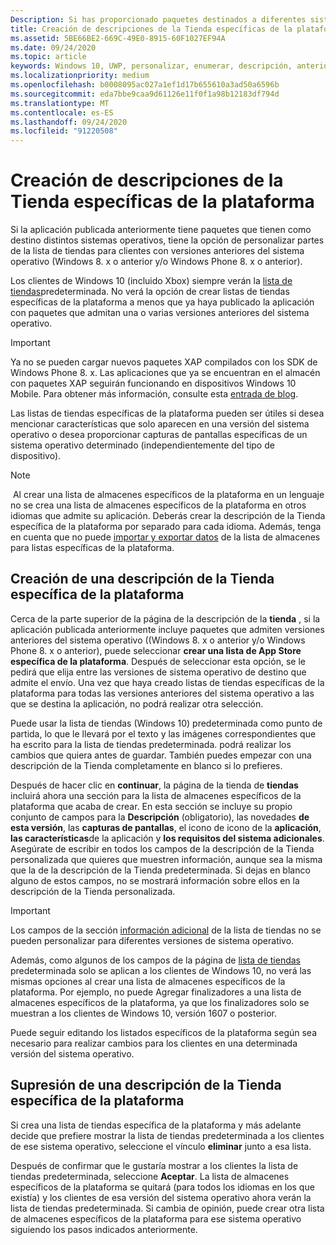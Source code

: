 ```yaml
---
Description: Si has proporcionado paquetes destinados a diferentes sistemas operativos, tienes la opción de personalizar partes de la descripción de la Tienda para cada sistema operativo de destino.
title: Creación de descripciones de la Tienda específicas de la plataforma
ms.assetid: 5BE66BE2-669C-49E0-8915-60F1027EF94A
ms.date: 09/24/2020
ms.topic: article
keywords: Windows 10, UWP, personalizar, enumerar, descripción, anteriormente
ms.localizationpriority: medium
ms.openlocfilehash: b0008095ac027a1ef1d17b655610a3ad50a6596b
ms.sourcegitcommit: eda7bbe9caa9d61126e11f0f1a98b12183df794d
ms.translationtype: MT
ms.contentlocale: es-ES
ms.lasthandoff: 09/24/2020
ms.locfileid: "91220508"
---
```

# <a name="create-platform-specific-store-listings"></a>Creación de descripciones de la Tienda específicas de la plataforma


Si la aplicación publicada anteriormente tiene paquetes que tienen como destino distintos sistemas operativos, tiene la opción de personalizar partes de la lista de tiendas para clientes con versiones anteriores del sistema operativo (Windows 8. x o anterior y/o Windows Phone 8. x o anterior). 

Los clientes de Windows 10 (incluido Xbox) siempre verán la [lista de tiendas](create-app-store-listings.md)predeterminada. No verá la opción de crear listas de tiendas específicas de la plataforma a menos que ya haya publicado la aplicación con paquetes que admitan una o varias versiones anteriores del sistema operativo. 

> [!IMPORTANT]
> Ya no se pueden cargar nuevos paquetes XAP compilados con los SDK de Windows Phone 8. x. Las aplicaciones que ya se encuentran en el almacén con paquetes XAP seguirán funcionando en dispositivos Windows 10 Mobile. Para obtener más información, consulte esta [entrada de blog](https://blogs.windows.com/windowsdeveloper/2018/08/20/important-dates-regarding-apps-with-windows-phone-8-x-and-earlier-and-windows-8-8-1-packages-submitted-to-microsoft-store).

Las listas de tiendas específicas de la plataforma pueden ser útiles si desea mencionar características que solo aparecen en una versión del sistema operativo o desea proporcionar capturas de pantallas específicas de un sistema operativo determinado (independientemente del tipo de dispositivo).

> [!NOTE]
> Al crear una lista de almacenes específicos de la plataforma en un lenguaje no se crea una lista de almacenes específicos de la plataforma en otros idiomas que admite su aplicación. Deberás crear la descripción de la Tienda específica de la plataforma por separado para cada idioma. Además, tenga en cuenta que no puede [importar y exportar datos](import-and-export-store-listings.md) de la lista de almacenes para listas específicas de la plataforma.


## <a name="creating-a-platform-specific-store-listing"></a>Creación de una descripción de la Tienda específica de la plataforma

Cerca de la parte superior de la página de la descripción de la **tienda** , si la aplicación publicada anteriormente incluye paquetes que admiten versiones anteriores del sistema operativo ((Windows 8. x o anterior y/o Windows Phone 8. x o anterior), puede seleccionar **crear una lista de App Store específica de la plataforma**. Después de seleccionar esta opción, se le pedirá que elija entre las versiones de sistema operativo de destino que admite el envío. Una vez que haya creado listas de tiendas específicas de la plataforma para todas las versiones anteriores del sistema operativo a las que se destina la aplicación, no podrá realizar otra selección.

Puede usar la lista de tiendas (Windows 10) predeterminada como punto de partida, lo que le llevará por el texto y las imágenes correspondientes que ha escrito para la lista de tiendas predeterminada. podrá realizar los cambios que quiera antes de guardar. También puedes empezar con una descripción de la Tienda completamente en blanco si lo prefieres.

Después de hacer clic en **continuar**, la página de la tienda de **tiendas** incluirá ahora una sección para la lista de almacenes específicos de la plataforma que acaba de crear. En esta sección se incluye su propio conjunto de campos para la **Descripción** (obligatorio), las novedades **de esta versión**, las **capturas de pantallas**, el icono de icono de la **aplicación**, **las características**de la aplicación y **los requisitos del sistema adicionales**. Asegúrate de escribir en todos los campos de la descripción de la Tienda personalizada que quieres que muestren información, aunque sea la misma que la de la descripción de la Tienda predeterminada. Si dejas en blanco alguno de estos campos, no se mostrará información sobre ellos en la descripción de la Tienda personalizada.

> [!IMPORTANT]
> Los campos de la sección [información adicional](create-app-store-listings.md#additional-information) de la lista de tiendas no se pueden personalizar para diferentes versiones de sistema operativo.
> 
> Además, como algunos de los campos de la página de [lista de tiendas](create-app-store-listings.md) predeterminada solo se aplican a los clientes de Windows 10, no verá las mismas opciones al crear una lista de almacenes específicos de la plataforma. Por ejemplo, no puede Agregar finalizadores a una lista de almacenes específicos de la plataforma, ya que los finalizadores solo se muestran a los clientes de Windows 10, versión 1607 o posterior. 

Puede seguir editando los listados específicos de la plataforma según sea necesario para realizar cambios para los clientes en una determinada versión del sistema operativo.


## <a name="removing-a-platform-specific-store-listing"></a>Supresión de una descripción de la Tienda específica de la plataforma

Si crea una lista de tiendas específica de la plataforma y más adelante decide que prefiere mostrar la lista de tiendas predeterminada a los clientes de ese sistema operativo, seleccione el vínculo **eliminar** junto a esa lista.

Después de confirmar que le gustaría mostrar a los clientes la lista de tiendas predeterminada, seleccione **Aceptar**. La lista de almacenes específicos de la plataforma se quitará (para todos los idiomas en los que existía) y los clientes de esa versión del sistema operativo ahora verán la lista de tiendas predeterminada. Si cambia de opinión, puede crear otra lista de almacenes específicos de la plataforma para ese sistema operativo siguiendo los pasos indicados anteriormente.
 

 




